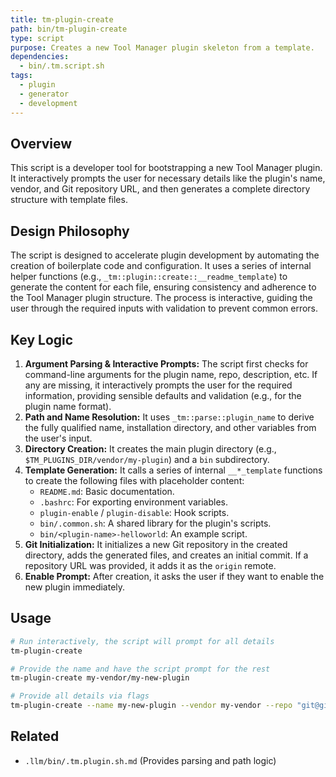 ```yaml
---
title: tm-plugin-create
path: bin/tm-plugin-create
type: script
purpose: Creates a new Tool Manager plugin skeleton from a template.
dependencies:
  - bin/.tm.script.sh
tags:
  - plugin
  - generator
  - development
---
```


## Overview
This script is a developer tool for bootstrapping a new Tool Manager plugin. It interactively prompts the user for necessary details like the plugin's name, vendor, and Git repository URL, and then generates a complete directory structure with template files.

## Design Philosophy
The script is designed to accelerate plugin development by automating the creation of boilerplate code and configuration. It uses a series of internal helper functions (e.g., `_tm::plugin::create::__readme_template`) to generate the content for each file, ensuring consistency and adherence to the Tool Manager plugin structure. The process is interactive, guiding the user through the required inputs with validation to prevent common errors.

## Key Logic
1.  **Argument Parsing & Interactive Prompts:** The script first checks for command-line arguments for the plugin name, repo, description, etc. If any are missing, it interactively prompts the user for the required information, providing sensible defaults and validation (e.g., for the plugin name format).
2.  **Path and Name Resolution:** It uses `_tm::parse::plugin_name` to derive the fully qualified name, installation directory, and other variables from the user's input.
3.  **Directory Creation:** It creates the main plugin directory (e.g., `$TM_PLUGINS_DIR/vendor/my-plugin`) and a `bin` subdirectory.
4.  **Template Generation:** It calls a series of internal `__*_template` functions to create the following files with placeholder content:
    *   `README.md`: Basic documentation.
    *   `.bashrc`: For exporting environment variables.
    *   `plugin-enable` / `plugin-disable`: Hook scripts.
    *   `bin/.common.sh`: A shared library for the plugin's scripts.
    *   `bin/<plugin-name>-helloworld`: An example script.
5.  **Git Initialization:** It initializes a new Git repository in the created directory, adds the generated files, and creates an initial commit. If a repository URL was provided, it adds it as the `origin` remote.
6.  **Enable Prompt:** After creation, it asks the user if they want to enable the new plugin immediately.

## Usage
```bash
# Run interactively, the script will prompt for all details
tm-plugin-create

# Provide the name and have the script prompt for the rest
tm-plugin-create my-vendor/my-new-plugin

# Provide all details via flags
tm-plugin-create --name my-new-plugin --vendor my-vendor --repo "git@github.com:my-vendor/my-new-plugin.git" --desc "Does amazing things."
```

## Related
- `.llm/bin/.tm.plugin.sh.md` (Provides parsing and path logic)